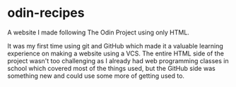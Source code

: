 # odin-recipes
A website I made following The Odin Project using only HTML.

It was my first time using git and GitHub which made it a valuable learning experience on making a website using a VCS. 
The entire HTML side of the project wasn't too challenging as I already had web programming classes in school which covered 
most of the things used, but the GitHub side was something new and could use some more of getting used to.